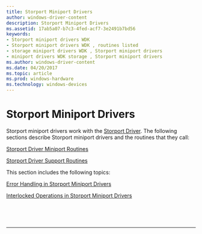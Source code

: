 ```yaml
---
title: Storport Miniport Drivers
author: windows-driver-content
description: Storport Miniport Drivers
ms.assetid: 17ab5a07-b7c3-4fed-acf7-3e2491b7bd56
keywords:
- Storport miniport drivers WDK
- Storport miniport drivers WDK , routines listed
- storage miniport drivers WDK , Storport miniport drivers
- miniport drivers WDK storage , Storport miniport drivers
ms.author: windows-driver-content
ms.date: 04/20/2017
ms.topic: article
ms.prod: windows-hardware
ms.technology: windows-devices
---
```


# Storport Miniport Drivers


Storport miniport drivers work with the [Storport Driver](storport-driver.md). The following sections describe Storport miniport drivers and the routines that they call:

[Storport Driver Miniport Routines](https://msdn.microsoft.com/library/windows/hardware/ff567543)

[Storport Driver Support Routines](https://msdn.microsoft.com/library/windows/hardware/ff567548)

This section includes the following topics:

[Error Handling in Storport Miniport Drivers](error-handling-in-storport-miniport-drivers.md)

[Interlocked Operations in Storport Miniport Drivers](interlocked-operations-in-storport-miniport-drivers.md)

 

 


--------------------



